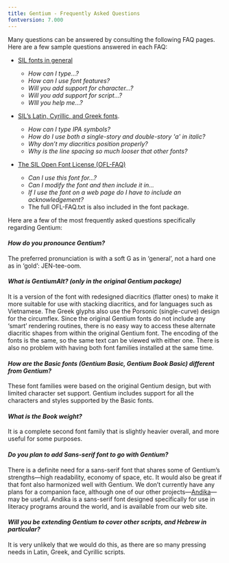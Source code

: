 ```yaml
---
title: Gentium - Frequently Asked Questions
fontversion: 7.000
---
```


Many questions can be answered by consulting the following FAQ pages. Here are a few sample questions answered in each FAQ:

- [SIL fonts in general](https://software.sil.org/fonts/faq)
    - *How can I type...?*
    - *How can I use font features?*
    - *Will you add support for character...?*
    - *Will you add support for script...?*
    - *WIll you help me...?*

- [SIL’s Latin, Cyrillic, and Greek fonts](https://software.sil.org/lcgfonts/faq).
    - *How can I type IPA symbols?*
    - *How do I use both a single-story and double-story 'a' in italic?*
    - *Why don’t my diacritics position properly?*
    - *Why is the line spacing so much looser that other fonts?*

- [The SIL Open Font License (OFL-FAQ)](https://openfontlicense.org/ofl-faq)
    - *Can I use this font for...?*
    - *Can I modify the font and then include it in...*
    - *If I use the font on a web page do I have to include an acknowledgement?*
    - The full OFL-FAQ.txt is also included in the font package.

Here are a few of the most frequently asked questions specifically regarding Gentium:

#### *How do you pronounce Gentium?*

The preferred pronunciation is with a soft G as in ‘general’, not a hard one as in ‘gold’: JEN-tee-oom.

#### *What is GentiumAlt? (only in the original Gentium package)*

It is a version of the font with redesigned diacritics (flatter ones) to make it more suitable for use with stacking diacritics, and for languages such as Vietnamese. The Greek glyphs also use the Porsonic (single-curve) design for the circumflex. Since the original Gentium fonts do not include any ‘smart’ rendering routines, there is no easy way to access these alternate diacritic shapes from within the original Gentium font. The encoding of the fonts is the same, so the same text can be viewed with either one. There is also no problem with having both font families installed at the same time.

#### *How are the Basic fonts (Gentium Basic, Gentium Book Basic) different from Gentium?*

These font families were based on the original Gentium design, but with limited character set support. Gentium includes support for all the characters and styles supported by the Basic fonts.

#### *What is the Book weight?*

It is a complete second font family that is slightly heavier overall, and more useful for some purposes. 

#### *Do you plan to add Sans-serif font to go with Gentium?*

There is a definite need for a sans-serif font that shares some of Gentium’s strengths—high readability, economy of space, etc. It would also be great if that font also harmonized well with Gentium. We don’t currently have any plans for a companion face, although one of our other projects—[Andika](https://software.sil.org/andika/)—may be useful. Andika is a sans-serif font designed specifically for use in literacy programs around the world, and is available from our web site.

#### *Will you be extending Gentium to cover other scripts, and Hebrew in particular?*

It is very unlikely that we would do this, as there are so many pressing needs in Latin, Greek, and Cyrillic scripts.
